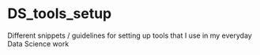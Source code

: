 # DS_tools_setup
Different snippets / guidelines for setting up tools that I use in my everyday Data Science work

